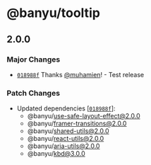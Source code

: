 # @banyu/tooltip

## 2.0.0

### Major Changes

- [`018988f`](https://github.com/muhamien/jala-design/commit/018988f2874ec0a3e8711a0b74d6b647e2e5ae9a) Thanks [@muhamien](https://github.com/muhamien)! - Test release

### Patch Changes

- Updated dependencies [[`018988f`](https://github.com/muhamien/jala-design/commit/018988f2874ec0a3e8711a0b74d6b647e2e5ae9a)]:
  - @banyu/use-safe-layout-effect@2.0.0
  - @banyu/framer-transitions@2.0.0
  - @banyu/shared-utils@2.0.0
  - @banyu/react-utils@2.0.0
  - @banyu/aria-utils@2.0.0
  - @banyu/kbd@3.0.0
